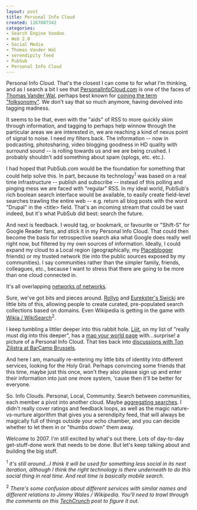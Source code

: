 ```yaml
--- 
layout: post
title: Personal Info Cloud
created: 1167807342
categories: 
- Search Engine Voodoo
- Web 2.0
- Social Media
- Thomas Vander Wal
- serendipity feed
- PubSub
- Personal Info Cloud
---
```

<p>Personal Info Cloud. That&#39;s the closest I can come to for what I&#39;m thinking, and as I search a bit I see that <a href="http://www.personalinfocloud.com">PersonalInfoCloud.com</a> is one of the faces of <a href="http://vanderwal.net/random/index.php">Thomas Vander Wal</a>, perhaps best known for <a href="http://en.wikipedia.org/wiki/Thomas_Vander_Wal">coining the term &quot;folksonomy&quot;</a>. We don&#39;t say that so much anymore, having devolved into tagging madness.</p><p>It seems to be that, even with the &quot;aids&quot; of RSS to more quickly skim through information, and tagging to perhaps help winnow through the particular areas we are interested in, we are reaching a kind of nexus point of signal to noise. I need my filters back. The information -- now in podcasting, photosharing, video blogging goodness in HD quality with surround sound -- is rolling towards us and we are being crushed. I probably shouldn&#39;t add something about spam (splogs, etc. etc.).</p><p>I had hoped that PubSub.com would be the foundation for something that could help solve this. In part, because its technology<sup>1</sup> was based on a real time infrastructure -- publish and subscribe -- instead of this polling and pinging mess we are faced with &quot;regular&quot; RSS. In my ideal world, PubSub&#39;s rich boolean search interface would be available, to easily create field-level searches trawling the entire web -- e.g. return all blog posts with the word &quot;Drupal&quot; in the &lt;title&gt; field. That&#39;s an incoming stream that could be vast indeed, but it&#39;s what PubSub did best: search the future.<br /></p><p>And next is feedback. I would tag, or bookmark, or favourite or &quot;Shift-S&quot; for Google Reader fans, and stick it in my Personal Info Cloud. That could then become the basis for retrospective search aka what Google does really well right now, but filtered by my own sources of information. Ideally, I could expand my cloud to a Local region (geographically, my <a href="http://www.placeblogger.com">Placeblogger</a> friends) or my trusted network (tie into the public sources exposed by my communities). I say communities rather than the simpler family, friends, colleagues, etc., because I want to stress that there are going to be more than one cloud connected in.<br /></p><p>It&#39;s all overlapping <a href="/We&#39;re%20entering%20the%20stage%20of%20networks%20of%20networks.">networks of networks</a>. </p><p>Sure, we&#39;ve got bits and pieces around. <a href="http://rollyo.com/borismann">Rollyo</a> and <a href="http://eurekster.com/">Eurekster&#39;s Swicki</a> are little bits of this, allowing people to create curated, pre-populated search collections based on domains. Even Wikipedia is getting in the game with <a href="http://search.wikia.com/">Wikia / WikiSearch</a><sup>2</sup>.</p><p>I keep tumbling a littler deeper into this rabbit hole. <a href="http://www.lijit.com">Lijit</a>, on my list of &quot;really must dig into this deeper&quot;, has a <a href="http://www.lijit.com/help/front/map_your_world">map your world page</a> with...surprise! a picture of a Personal Info Cloud. That ties back into <a href="http://www.zylstra.org/mt/mt-zeghetes.cgi?entry_id=1986">discussions with Ton Ziljstra at BarCamp Brussels</a>. </p><p>And here I am, manually re-entering my little bits of identity into different services, looking for the Holy Grail. Perhaps convincing some friends that this time, maybe just this once, won&#39;t they also please sign up and enter their information into just one more system, &#39;cause then it&#39;ll be better for everyone. </p><p>So. Info Clouds. Personal, Local, Community. Search between communities, each member a pivot into another cloud. Maybe <a href="http://bryght.com/blog/steven-wittens/drupal-opensearch-aggregator">aggregating searches</a>. I didn&#39;t really cover ratings and feedback loops, as well as the magic nature-vs-nurture algorithm that gives you a serendipity feed, that will always be magically full of things outside your echo chamber, and you can decide whether to let them in or &quot;thumbs down&quot; them away.  </p><p>Welcome to 2007. I&#39;m still excited by what&#39;s out there. Lots of day-to-day get-stuff-done work that needs to be done. But let&#39;s keep talking about and building the big stuff.&nbsp;</p> <!--break--> <p><sup>1</sup> <em>it&#39;s still around...I think it will be used for something less social in its next iteration, although I think the right technology is there underneath to do this social thing in real time. And real time is basically mobile search.</em></p><p><sup>2</sup> <em>There&#39;s some confusion about different services with similar names and different relations to Jimmy Wales / Wikipedia. You&#39;ll need to trawl through the comments on this <a href="http://www.techcrunch.com/2006/12/25/the-wikisearch-screen-shot-isnt-wikiasari-so-what-is-it/">TechCrunch</a> post to figure it out.&nbsp;</em></p>
